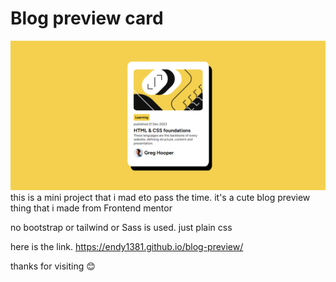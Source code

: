 # Blog preview card
![alt text](image.png)
this is a mini project that i mad eto pass the time. it's a cute blog preview thing that i made from Frontend mentor

no bootstrap or tailwind or Sass is used. just plain css

here is the link. 
https://endy1381.github.io/blog-preview/

thanks for visiting 😊
